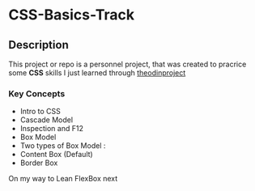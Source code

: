# CSS-Basics-Track

## Description

This project or repo is a personnel project, that was created to pracrice some **CSS** skills I just learned through [theodinproject](https://www.theodinproject.com/) 

### Key Concepts

- Intro to CSS
- Cascade Model
- Inspection and F12
- Box Model
- Two types of Box Model :
- Content Box (Default) 
- Border Box

On my way to Lean FlexBox next